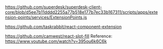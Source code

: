 

https://github.com/superdesk/superdesk-client-core/blob/d5ee7b11dddd2255a77b518e177b7ec33b167311/scripts/apps/extension-points/services/ExtensionPoints.js

https://github.com/taskrabbit/react-component-extension

https://github.com/camwest/react-slot-fill
Reference: https://www.youtube.com/watch?v=395ou6k6C6k